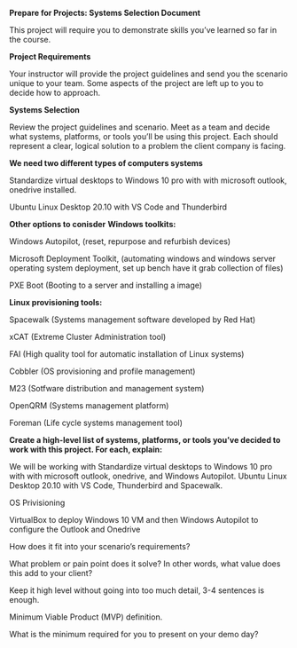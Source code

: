 <b>Prepare for Projects: Systems Selection Document</b>
<p>This project will require you to demonstrate skills you’ve learned so far in the course.</p>

<b>Project Requirements</b>
<p>Your instructor will provide the project guidelines and send you the scenario unique to your team. Some aspects of the project are left up to you to decide how to approach.</p>

<b>Systems Selection</b>
<p>Review the project guidelines and scenario. Meet as a team and decide what systems, platforms, or tools you’ll be using this project. Each should represent a clear, logical solution to a problem the client company is facing.</p>

<b>We need two different types of computers systems</b>

<p>Standardize virtual desktops to Windows 10 pro with with microsoft outlook, onedrive installed. </p>

<p>Ubuntu Linux Desktop 20.10 with VS Code and Thunderbird</p>

<b>Other options to conisder</b>
<b>Windows toolkits:</b> 
<p>Windows Autopilot, (reset, repurpose and refurbish devices)</p>
<p>Microsoft Deployment Toolkit, (automating windows and windows server operating system deployment, set up bench have it grab collection of files)</p>
<p>PXE Boot (Booting to a server and installing a image)</p>

<b>Linux provisioning tools:</b> 
<p>Spacewalk (Systems management software developed by Red Hat)</p>
<p>xCAT  (Extreme Cluster Administration tool)</p>
<p>FAI (High quality tool for automatic installation of Linux systems)</p>
<p>Cobbler (OS provisioning and profile management)</p>
<p>M23 (Sotfware distribution and management system)</p>
<p>OpenQRM (Systems management platform)</p>
<p>Foreman (Life cycle systems management tool)</p>





<b>Create a high-level list of systems, platforms, or tools you’ve decided to work with this project. For each, explain:</b>
<p> We will be working with Standardize virtual desktops to Windows 10 pro with with microsoft outlook, onedrive, and Windows Autopilot. Ubuntu Linux Desktop 20.10 with VS Code, Thunderbird and Spacewalk. </p>
 
 OS Privisioning
 
 VirtualBox to deploy Windows 10 VM and then Windows Autopilot to configure the Outlook and Onedrive
 
 
<p></p>
<p>How does it fit into your scenario’s requirements?</p>
<p></p>
<p>What problem or pain point does it solve? In other words, what value does this add to your client?</p>
<p><p>
<p>Keep it high level without going into too much detail, 3-4 sentences is enough.</p>
<p><p>
<p>Minimum Viable Product (MVP) definition.</p>
<p><p>
<p>What is the minimum required for you to present on your demo day?</p>
<p><p>

